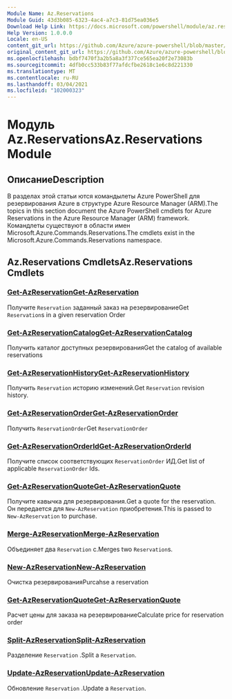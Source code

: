 ```yaml
---
Module Name: Az.Reservations
Module Guid: 43d3b085-6323-4ac4-a7c3-81d75ea036e5
Download Help Link: https://docs.microsoft.com/powershell/module/az.reservations
Help Version: 1.0.0.0
Locale: en-US
content_git_url: https://github.com/Azure/azure-powershell/blob/master/src/Reservations/Reservations/help/Az.Reservations.md
original_content_git_url: https://github.com/Azure/azure-powershell/blob/master/src/Reservations/Reservations/help/Az.Reservations.md
ms.openlocfilehash: bdbf7470f3a2b5a8a3f377ce565ea20f2e73083b
ms.sourcegitcommit: 4dfb0cc533b83f77afdcfbe2618c1e6c8d221330
ms.translationtype: MT
ms.contentlocale: ru-RU
ms.lasthandoff: 03/04/2021
ms.locfileid: "102000323"
---
```

# <span data-ttu-id="243ed-101">Модуль Az.Reservations</span><span class="sxs-lookup"><span data-stu-id="243ed-101">Az.Reservations Module</span></span>
## <span data-ttu-id="243ed-102">Описание</span><span class="sxs-lookup"><span data-stu-id="243ed-102">Description</span></span>
<span data-ttu-id="243ed-103">В разделах этой статьи ются командылеты Azure PowerShell для резервирования Azure в структуре Azure Resource Manager (ARM).</span><span class="sxs-lookup"><span data-stu-id="243ed-103">The topics in this section document the Azure PowerShell cmdlets for Azure Reservations in the Azure Resource Manager (ARM) framework.</span></span> <span data-ttu-id="243ed-104">Командлеты существуют в области имен Microsoft.Azure.Commands.Reservations.</span><span class="sxs-lookup"><span data-stu-id="243ed-104">The cmdlets exist in the Microsoft.Azure.Commands.Reservations namespace.</span></span>

## <span data-ttu-id="243ed-105">Az.Reservations Cmdlets</span><span class="sxs-lookup"><span data-stu-id="243ed-105">Az.Reservations Cmdlets</span></span>
### [<span data-ttu-id="243ed-106">Get-AzReservation</span><span class="sxs-lookup"><span data-stu-id="243ed-106">Get-AzReservation</span></span>](Get-AzReservation.md)
<span data-ttu-id="243ed-107">Получите `Reservation` заданный заказ на резервирование</span><span class="sxs-lookup"><span data-stu-id="243ed-107">Get `Reservation`s in a given reservation Order</span></span>

### [<span data-ttu-id="243ed-108">Get-AzReservationCatalog</span><span class="sxs-lookup"><span data-stu-id="243ed-108">Get-AzReservationCatalog</span></span>](Get-AzReservationCatalog.md)
<span data-ttu-id="243ed-109">Получить каталог доступных резервирования</span><span class="sxs-lookup"><span data-stu-id="243ed-109">Get the catalog of available reservations</span></span>

### [<span data-ttu-id="243ed-110">Get-AzReservationHistory</span><span class="sxs-lookup"><span data-stu-id="243ed-110">Get-AzReservationHistory</span></span>](Get-AzReservationHistory.md)
<span data-ttu-id="243ed-111">Получить `Reservation` историю изменений.</span><span class="sxs-lookup"><span data-stu-id="243ed-111">Get `Reservation` revision history.</span></span>

### [<span data-ttu-id="243ed-112">Get-AzReservationOrder</span><span class="sxs-lookup"><span data-stu-id="243ed-112">Get-AzReservationOrder</span></span>](Get-AzReservationOrder.md)
<span data-ttu-id="243ed-113">Получить `ReservationOrder`</span><span class="sxs-lookup"><span data-stu-id="243ed-113">Get `ReservationOrder`</span></span>

### [<span data-ttu-id="243ed-114">Get-AzReservationOrderId</span><span class="sxs-lookup"><span data-stu-id="243ed-114">Get-AzReservationOrderId</span></span>](Get-AzReservationOrderId.md)
<span data-ttu-id="243ed-115">Получите список соответствующих `ReservationOrder` ИД.</span><span class="sxs-lookup"><span data-stu-id="243ed-115">Get list of applicable `ReservationOrder` Ids.</span></span>

### [<span data-ttu-id="243ed-116">Get-AzReservationQuote</span><span class="sxs-lookup"><span data-stu-id="243ed-116">Get-AzReservationQuote</span></span>](Get-AzReservationQuote.md)
<span data-ttu-id="243ed-117">Получите кавычка для резервирования.</span><span class="sxs-lookup"><span data-stu-id="243ed-117">Get a quote for the reservation.</span></span> <span data-ttu-id="243ed-118">Он передается для `New-AzReservation` приобретения.</span><span class="sxs-lookup"><span data-stu-id="243ed-118">This is passed to `New-AzReservation` to purchase.</span></span>

### [<span data-ttu-id="243ed-119">Merge-AzReservation</span><span class="sxs-lookup"><span data-stu-id="243ed-119">Merge-AzReservation</span></span>](Merge-AzReservation.md)
<span data-ttu-id="243ed-120">Объединяет два `Reservation` с.</span><span class="sxs-lookup"><span data-stu-id="243ed-120">Merges two `Reservation`s.</span></span>

### [<span data-ttu-id="243ed-121">New-AzReservation</span><span class="sxs-lookup"><span data-stu-id="243ed-121">New-AzReservation</span></span>](New-AzReservation.md)
<span data-ttu-id="243ed-122">Очистка резервирования</span><span class="sxs-lookup"><span data-stu-id="243ed-122">Purcahse a reservation</span></span>

### [<span data-ttu-id="243ed-123">Get-AzReservationQuote</span><span class="sxs-lookup"><span data-stu-id="243ed-123">Get-AzReservationQuote</span></span>](Get-AzReservationQuote.md)
<span data-ttu-id="243ed-124">Расчет цены для заказа на резервирование</span><span class="sxs-lookup"><span data-stu-id="243ed-124">Calculate price for reservation order</span></span>

### [<span data-ttu-id="243ed-125">Split-AzReservation</span><span class="sxs-lookup"><span data-stu-id="243ed-125">Split-AzReservation</span></span>](Split-AzReservation.md)
<span data-ttu-id="243ed-126">Разделение `Reservation` .</span><span class="sxs-lookup"><span data-stu-id="243ed-126">Split a `Reservation`.</span></span>

### [<span data-ttu-id="243ed-127">Update-AzReservation</span><span class="sxs-lookup"><span data-stu-id="243ed-127">Update-AzReservation</span></span>](Update-AzReservation.md)
<span data-ttu-id="243ed-128">Обновление `Reservation` .</span><span class="sxs-lookup"><span data-stu-id="243ed-128">Update a `Reservation`.</span></span>

